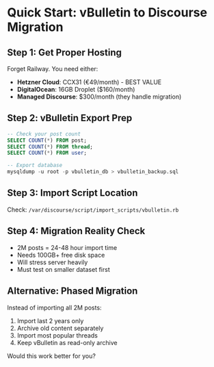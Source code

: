 # Quick Start: vBulletin to Discourse Migration

## Step 1: Get Proper Hosting
Forget Railway. You need either:
- **Hetzner Cloud**: CCX31 (€49/month) - BEST VALUE
- **DigitalOcean**: 16GB Droplet ($160/month)
- **Managed Discourse**: $300/month (they handle migration)

## Step 2: vBulletin Export Prep
```sql
-- Check your post count
SELECT COUNT(*) FROM post;
SELECT COUNT(*) FROM thread;
SELECT COUNT(*) FROM user;

-- Export database
mysqldump -u root -p vbulletin_db > vbulletin_backup.sql
```

## Step 3: Import Script Location
Check: `/var/discourse/script/import_scripts/vbulletin.rb`

## Step 4: Migration Reality Check
- 2M posts = 24-48 hour import time
- Needs 100GB+ free disk space
- Will stress server heavily
- Must test on smaller dataset first

## Alternative: Phased Migration
Instead of importing all 2M posts:
1. Import last 2 years only
2. Archive old content separately
3. Import most popular threads
4. Keep vBulletin as read-only archive

Would this work better for you?